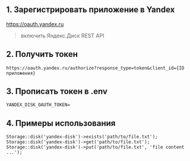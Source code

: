 ## 1. Зарегистрировать приложение в Yandex 
https://oauth.yandex.ru

> включить Яндекс.Диск REST API

## 2. Получить токен
`https://oauth.yandex.ru/authorize?response_type=token&client_id={ID приложения}`

## 3. Прописать токен в .env 
`YANDEX_DISK_OAUTH_TOKEN=`

## 4. Примеры использования

```
Storage::disk('yandex-disk')->exists('path/to/file.txt');
Storage::disk('yandex-disk')->get('path/to/file.txt');
Storage::disk('yandex-disk')->put('path/to/file.txt', 'file content ...');
```

